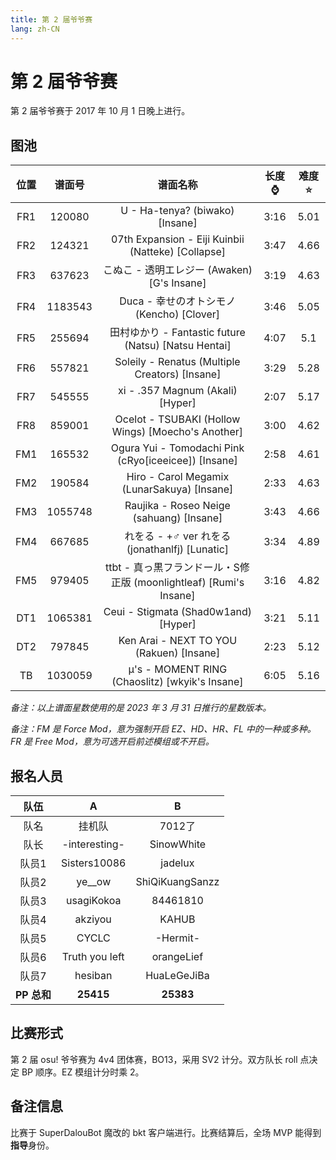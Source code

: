 ```yaml
---
title: 第 2 届爷爷赛
lang: zh-CN
---
```


# 第 2 届爷爷赛

第 2 届爷爷赛于 2017 年 10 月 1 日晚上进行。

## 图池

| 位置 | 谱面号 | 谱面名称 | 长度⌚️ | 难度⭐️ |
| :-: | :-: | :-: | :-: | :-: |
| FR1 | 120080 | U - Ha-tenya? (biwako) [Insane] | 3:16 | 5.01 |
| FR2 | 124321 | 07th Expansion - Eiji Kuinbii (Natteke) [Collapse] | 3:47 | 4.66 |
| FR3 | 637623 | こぬこ - 透明エレジー (Awaken) [G's Insane] | 3:19 | 4.63 |
| FR4 | 1183543 | Duca - 幸せのオトシモノ (Kencho) [Clover] | 3:46 | 5.05 |
| FR5 | 255694 | 田村ゆかり - Fantastic future (Natsu) [Natsu Hentai] | 4:07 | 5.1 |
| FR6 | 557821 | Soleily - Renatus (Multiple Creators) [Insane] | 3:29 | 5.28 |
| FR7 | 545555 | xi - .357 Magnum (Akali) [Hyper] | 2:07 | 5.17 |
| FR8 | 859001 | Ocelot - TSUBAKI (Hollow Wings) [Moecho's Another] | 3:00 | 4.62 |
| FM1 | 165532 | Ogura Yui - Tomodachi Pink (cRyo[iceeicee]) [Insane] | 2:58 | 4.61 |
| FM2 | 190584 | Hiro - Carol Megamix (LunarSakuya) [Insane] | 2:33 | 4.63 |
| FM3 | 1055748 | Raujika - Roseo Neige (sahuang) [Insane] | 3:43 | 4.66 |
| FM4 | 667685 | れをる - +♂ ver れをる (jonathanlfj) [Lunatic] | 3:34 | 4.89 |
| FM5 | 979405 | ttbt - 真っ黒フランドール・S修正版 (moonlightleaf) [Rumi's Insane] | 3:16 | 4.82 |
| DT1 | 1065381 | Ceui - Stigmata (Shad0w1and) [Hyper] | 3:21 | 5.11 |
| DT2 | 797845 | Ken Arai - NEXT TO YOU (Rakuen) [Insane] | 2:23 | 5.12 |
| TB | 1030059 | μ's - MOMENT RING (Chaoslitz) [wkyik's Insane] | 6:05 | 5.16 |

*备注：以上谱面星数使用的是 2023 年 3 月 31 日推行的星数版本。*

*备注：FM 是 Force Mod，意为强制开启 EZ、HD、HR、FL 中的一种或多种。FR 是 Free Mod，意为可选开启前述模组或不开启。*

## 报名人员

| 队伍 | A | B |
| :-: | :-: | :-: |
| 队名 | 挂机队 | 7012了 |
| 队长 | -interesting- | SinowWhite |
| 队员1 | Sisters10086 | jadelux |
| 队员2 | ye__ow | ShiQiKuangSanzz |
| 队员3 | usagiKokoa | 84461810 |
| 队员4 | akziyou | KAHUB |
| 队员5 | CYCLC | -Hermit- |
| 队员6 | Truth you left | orangeLief |
| 队员7 | hesiban | HuaLeGeJiBa |
| **PP 总和** | **25415** | **25383** |

## 比赛形式

第 2 届 osu! 爷爷赛为 4v4 团体赛，BO13，采用 SV2 计分。双方队长 roll 点决定 BP 顺序。EZ 模组计分时乘 2。

## 备注信息

比赛于 SuperDalouBot 魔改的 bkt 客户端进行。比赛结算后，全场 MVP 能得到**指导**身份。

